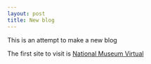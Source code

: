 ```yaml
---
layout: post
title: New blog
---
```


This is an attempt to make a new blog

The first site to visit is [National Museum Virtual](http://nhm.ac.uk/visit/virtual-museum.ntml)
